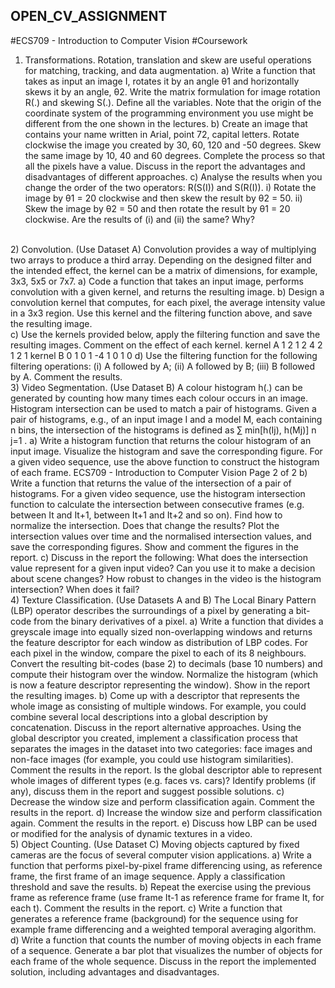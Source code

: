 ## OPEN_CV_ASSIGNMENT

#ECS709 - Introduction to Computer Vision
#Coursework
1) Transformations.
Rotation, translation and skew are useful operations for matching, tracking, and data augmentation.
a) Write a function that takes as input an image I, rotates it by an angle θ1 and horizontally skews it by
an angle, θ2. Write the matrix formulation for image rotation R(.) and skewing S(.). Define all the
variables. Note that the origin of the coordinate system of the programming environment you use
might be different from the one shown in the lectures.
b) Create an image that contains your name written in Arial, point 72, capital letters. Rotate clockwise
the image you created by 30, 60, 120 and -50 degrees. Skew the same image by 10, 40 and 60
degrees. Complete the process so that all the pixels have a value. Discuss in the report the
advantages and disadvantages of different approaches.
c) Analyse the results when you change the order of the two operators: R(S(I)) and S(R(I)).
i) Rotate the image by θ1 = 20 clockwise and then skew the result by θ2 = 50.
ii) Skew the image by θ2 = 50 and then rotate the result by θ1 = 20 clockwise.
Are the results of (i) and (ii) the same? Why?
<br>
2) Convolution. (Use Dataset A)
Convolution provides a way of multiplying two arrays to produce a third array. Depending on the designed
filter and the intended effect, the kernel can be a matrix of dimensions, for example, 3x3, 5x5 or 7x7.
a) Code a function that takes an input image, performs convolution with a given kernel, and returns the
resulting image.
b) Design a convolution kernel that computes, for each pixel, the average intensity value in a 3x3 region.
Use this kernel and the filtering function above, and save the resulting image.
<br>
c) Use the kernels provided below, apply the filtering function and save the resulting images. Comment
on the effect of each kernel.
kernel A
1 2 1
2 4 2
1 2 1
kernel B
0 1 0
1 -4 1
0 1 0
d) Use the filtering function for the following filtering operations: (i) A followed by A; (ii) A followed by B;
(iii) B followed by A. Comment the results.
<br>
3) Video Segmentation. (Use Dataset B)
A colour histogram h(.) can be generated by counting how many times each colour occurs in an image.
Histogram intersection can be used to match a pair of histograms. Given a pair of histograms, e.g., of an
input image I and a model M, each containing n bins, the intersection of the histograms is defined as
∑ min[h(Ij), h(Mj)]
n
j=1
.
a) Write a histogram function that returns the colour histogram of an input image. Visualize the histogram
and save the corresponding figure. For a given video sequence, use the above function to construct
the histogram of each frame.
ECS709 - Introduction to Computer Vision Page 2 of 2
b) Write a function that returns the value of the intersection of a pair of histograms. For a given video
sequence, use the histogram intersection function to calculate the intersection between consecutive
frames (e.g. between It and It+1, between It+1 and It+2 and so on). Find how to normalize the
intersection. Does that change the results? Plot the intersection values over time and the normalised
intersection values, and save the corresponding figures. Show and comment the figures in the report.
c) Discuss in the report the following: What does the intersection value represent for a given input video?
Can you use it to make a decision about scene changes? How robust to changes in the video is the
histogram intersection? When does it fail?
<br>
4) Texture Classification. (Use Datasets A and B)
The Local Binary Pattern (LBP) operator describes the surroundings of a pixel by generating a bit-code
from the binary derivatives of a pixel.
a) Write a function that divides a greyscale image into equally sized non-overlapping windows and
returns the feature descriptor for each window as distribution of LBP codes. For each pixel in the
window, compare the pixel to each of its 8 neighbours. Convert the resulting bit-codes (base 2) to
decimals (base 10 numbers) and compute their histogram over the window. Normalize the histogram
(which is now a feature descriptor representing the window). Show in the report the resulting images.
b) Come up with a descriptor that represents the whole image as consisting of multiple windows. For
example, you could combine several local descriptions into a global description by concatenation.
Discuss in the report alternative approaches. Using the global descriptor you created, implement a
classification process that separates the images in the dataset into two categories: face images and
non-face images (for example, you could use histogram similarities). Comment the results in the
report. Is the global descriptor able to represent whole images of different types (e.g. faces vs. cars)?
Identify problems (if any), discuss them in the report and suggest possible solutions.
c) Decrease the window size and perform classification again. Comment the results in the report.
d) Increase the window size and perform classification again. Comment the results in the report.
e) Discuss how LBP can be used or modified for the analysis of dynamic textures in a video.
<br>
5) Object Counting. (Use Dataset C)
Moving objects captured by fixed cameras are the focus of several computer vision applications.
a) Write a function that performs pixel-by-pixel frame differencing using, as reference frame, the first
frame of an image sequence. Apply a classification threshold and save the results.
b) Repeat the exercise using the previous frame as reference frame (use frame It-1 as reference frame
for frame It, for each t). Comment the results in the report.
c) Write a function that generates a reference frame (background) for the sequence using for example
frame differencing and a weighted temporal averaging algorithm.
d) Write a function that counts the number of moving objects in each frame of a sequence. Generate a
bar plot that visualizes the number of objects for each frame of the whole sequence. Discuss in the
report the implemented solution, including advantages and disadvantages. 
